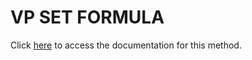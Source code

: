 <!---->
# VP SET FORMULA

Click [here](https://developer.4d.com/docs/ViewPro/method-list#vp-set-formula) to access the documentation for this method.

